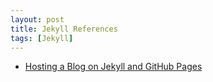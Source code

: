```yaml
---
layout: post
title: Jekyll References
tags: [Jekyll]
---
```

* <a href="https://www.trhall.org/hosting-blog-jekyll-github-pages/" target="_blank">Hosting a Blog on Jekyll and GitHub Pages</a>

